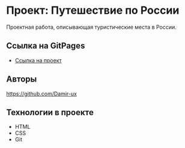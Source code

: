 
# Проект: Путешествие по России

Проектная работа, описывающая туристические места в России.



## Ссылка на GitPages
* [Ссылка на проект](https://damir-ux.github.io/russian-travel/)
## Авторы
https://github.com/Damir-ux
 ## Технологии в проекте

- HTML
- CSS
- Git
